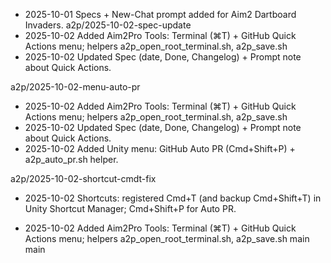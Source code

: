 - 2025-10-01 Specs + New-Chat prompt added for Aim2 Dartboard Invaders.
a2p/2025-10-02-spec-update
- 2025-10-02 Added Aim2Pro Tools: Terminal (⌘T) + GitHub Quick Actions menu; helpers a2p_open_root_terminal.sh, a2p_save.sh
- 2025-10-02 Updated Spec (date, Done, Changelog) + Prompt note about Quick Actions.

a2p/2025-10-02-menu-auto-pr
- 2025-10-02 Added Aim2Pro Tools: Terminal (⌘T) + GitHub Quick Actions menu; helpers a2p_open_root_terminal.sh, a2p_save.sh
- 2025-10-02 Updated Spec (date, Done, Changelog) + Prompt note about Quick Actions.
- 2025-10-02 Added Unity menu: GitHub Auto PR (Cmd+Shift+P) + a2p_auto_pr.sh helper.

a2p/2025-10-02-shortcut-cmdt-fix
- 2025-10-02 Shortcuts: registered Cmd+T (and backup Cmd+Shift+T) in Unity Shortcut Manager; Cmd+Shift+P for Auto PR.

- 2025-10-02 Added Aim2Pro Tools: Terminal (⌘T) + GitHub Quick Actions menu; helpers a2p_open_root_terminal.sh, a2p_save.sh
main
main
